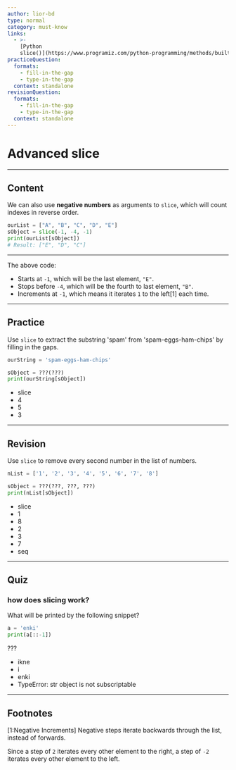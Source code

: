 ```yaml
---
author: lior-bd
type: normal
category: must-know
links:
  - >-
    [Python
    slice()](https://www.programiz.com/python-programming/methods/built-in/slice){website}
practiceQuestion:
  formats:
    - fill-in-the-gap
    - type-in-the-gap
  context: standalone
revisionQuestion:
  formats:
    - fill-in-the-gap
    - type-in-the-gap
  context: standalone
---
```


# Advanced slice

---

## Content


We can also use **negative numbers** as arguments to `slice`, which will count indexes in reverse order.

```python
ourList = ["A", "B", "C", "D", "E"]
sObject = slice(-1, -4, -1)
print(ourList[sObject])
# Result: ["E", "D", "C"]
```
---
The above code: 
- Starts at `-1`, which will be the last element, `"E"`.
- Stops before `-4`, which will be the fourth to last element, `"B"`.
- Increments at `-1`, which means it iterates `1` to the left[1] each time.

---

## Practice

Use `slice` to extract the substring 'spam' from 'spam-eggs-ham-chips' by filling in the gaps.

```python
ourString = 'spam-eggs-ham-chips'

sObject = ???(???)
print(ourString[sObject])
```

- slice
- 4
- 5
- 3


---

## Revision

Use `slice` to remove every second number in the list of numbers.

```python
nList = ['1', '2', '3', '4', '5', '6', '7', '8']

sObject = ???(???, ???, ???)
print(nList[sObject])
```

- slice
- 1
- 8
- 2
- 3
- 7
- seq


---

## Quiz

### how does slicing work?


What will be printed by the following snippet?

```python
a = 'enki'
print(a[::-1])
```

 ???

- ikne
- i
- enki
- TypeError: str object is not subscriptable


---

## Footnotes

[1:Negative Increments]
Negative steps iterate backwards through the list, instead of forwards.

Since a step of `2` iterates every other element to the right, a step of `-2` iterates every other element to the left.

 